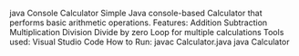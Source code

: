 java Console Calculator
Simple Java console-based Calculator that performs basic arithmetic operations.
Features:
    Addition
    Subtraction
    Multiplication
    Division
    Divide by zero
    Loop for multiple calculations
Tools used:
    Visual Studio Code
How to Run:
   javac Calculator.java
   java Calculator
